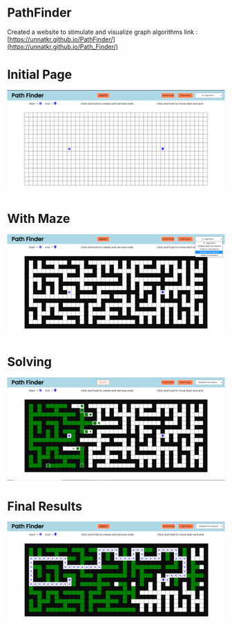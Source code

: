 # PathFinder

Created a website to stimulate and visualize graph algorithms
link : [https://unnatkr.github.io/PathFinder/](https://unnatkr.github.io/Path_Finder/)

# Initial Page

![Initial image](images/Initial.png)

# With Maze

![Image with Maze](images/With_Maze.png)

# Solving

![Image showing the path generating](images/Solving.png)

# Final Results

![Final image image](images/Final.png)
